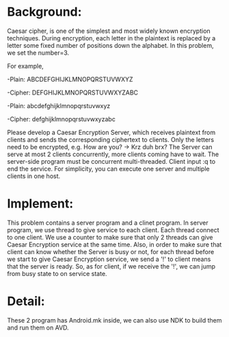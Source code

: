 ﻿# Background: 
Caesar cipher, is one of the simplest and most widely known encryption techniques. During encryption, each letter in the plaintext is replaced by a letter some fixed number of positions down the alphabet. In this problem, we set the number=3.

For example,

-Plain: ABCDEFGHIJKLMNOPQRSTUVWXYZ

-Cipher: DEFGHIJKLMNOPQRSTUVWXYZABC

-Plain: abcdefghijklmnopqrstuvwxyz

-Cipher: defghijklmnopqrstuvwxyzabc

Please develop a Caesar Encryption Server, which receives plaintext from clients and sends the corresponding ciphertext to clients. Only the letters need to be encrypted, e.g. How are you? → Krz duh brx? The Server can serve at most 2 clients concurrently, more clients coming have to wait. The server-side program must be concurrent multi-threaded. Client input :q to end the service. For simplicity, you can execute one server and multiple clients in one host.

# Implement: 
This problem contains a server program and a clinet program. In server program, we use thread to give service to each client. Each thread connect to one client. We use a counter to make sure that only 2 threads can give Caesar Encryption service at the same time. Also, in order to make sure that client can know whether the Server is busy or not, for each thread before we start to give Caesar Encryption service, we send a '!' to client means that the server is ready. So, as for client, if we receive the '!', we can jump from busy state to on service state.

# Detail:
These 2 program has Android.mk inside, we can also use NDK to build them and run them on AVD.